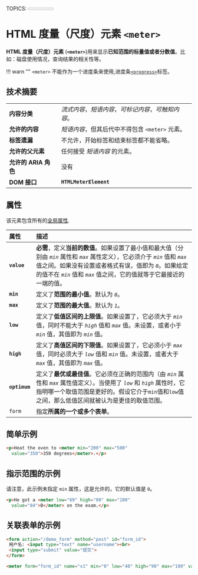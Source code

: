 TOPICS: <meter>
        <meter> value attribute
        <meter> min attribute
        <meter> max attribute
        <meter> low attribute
        <meter> high attribute
        <meter> optimum attribute
        <meter> form attribute

# HTML 度量（尺度）元素 `<meter>`

**HTML 度量（尺度）元素** (**`<meter>`**)用来显示**已知范围的标量值或者分数值**。比如：磁盘使用情况，查询结果的相关性等。

!!! warn ""
    `<meter>` 不能作为一个进度条来使用,进度条[`<progress>`](/zh-hans/webfrontend/<progress>)标签。

## 技术摘要

|  |  |
| :-- | :-- |
| **内容分类** | *流式内容*，*短语内容*，*可标记内容*，*可触知内容*。 |
| **允许的内容** | *短语内容*，但其后代中不得包含 `<meter>` 元素。 |
| **标签遗漏** | 不允许，开始标签和结束标签都不能省略。|
| **允许的父元素** | 任何接受 *短语内容* 的元素。 |
| **允许的 ARIA 角色** | 没有 |
| **DOM 接口** | **`HTMLMeterElement`** |

## 属性

该元素包含所有的[全局属性](/zh-hans/webfrontend/HTML_Global_Attributes).

| 属性 | 描述 |
| :-- | :-- |
| **`value`** | **必需**，定义**当前的数值**。如果设置了最小值和最大值（分别由 *`min`* 属性和 *`max`* 属性定义），它必须介于 *`min`* 值和 *`max`* 值之间。如果没有设置或者格式有误，值即为 *`0`*。如果给定的值不在 *`min`* 值和 *`max`* 值之间，它的值就等于它最接近的一端的值。 |
| **`min`** | 定义了**范围的最小值**。默认为 *`0`*。 |
| **`max`** | 定义了**范围的最大值**。默认为 *`1`*。 |
| **`low`** | 定义了**低值区间的上限值**。如果设置了，它必须大于 *`min`* 值，同时不能大于 *`high`* 值和 *`max`* 值。未设置，或者小于 *`min`* 值，其值即为 *`min`* 值。 |
| **`high`** | 定义了**高值区间的下限值**。如果设置了，它必须小于 *`max`* 值，同时必须大于 *`low`* 值和 *`min`* 值。未设置，或者大于 *`max`* 值，其值即为 *`max`* 值。 |
| **`optimum`** | 定义了**最优或最佳值**。它必须在正确的范围内（由 *`min`* 属性和 *`max`* 属性值定义）。当使用了 *`low`* 和 *`high`* 属性时，它指明哪一个取值范围是更好的。假设它介于`min`值和`low`值之间，那么低值区间就被认为是更佳的取值范围。 |
| `form` | 指定**所属的一个或多个表单**。|

## 简单示例

```html
<p>Heat the oven to <meter min="200" max="500"
  value="350">350 degrees</meter>.</p>
```

## 指示范围的示例

请注意，此示例未指定 `min` 属性，这是允许的，它的默认值是 `0`。

```html
<p>He got a <meter low="69" high="80" max="100"
  value="84">B</meter> on the exam.</p>
```

## 关联表单的示例

```html
<form action="/demo_form" method="post" id="form_id">
 用户名: <input type="text" name="username"><br>
 <input type="submit" value="提交">
</form>

<meter form="form_id" name="x1" min="0" low="40" high="90" max="100" value="95"></meter>
```
